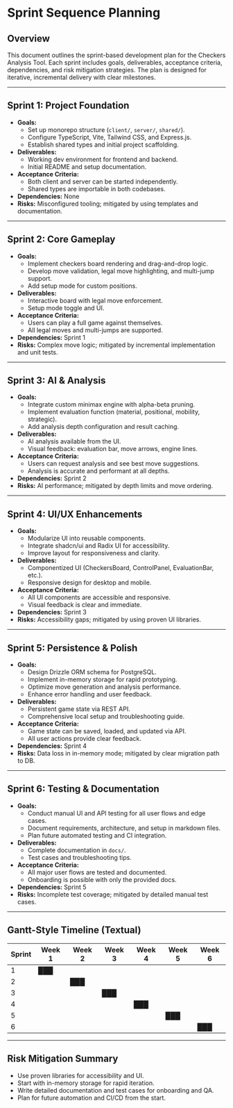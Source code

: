 # Sprint Sequence Planning

## Overview
This document outlines the sprint-based development plan for the Checkers Analysis Tool. Each sprint includes goals, deliverables, acceptance criteria, dependencies, and risk mitigation strategies. The plan is designed for iterative, incremental delivery with clear milestones.

---

## Sprint 1: Project Foundation
- **Goals:**
  - Set up monorepo structure (`client/`, `server/`, `shared/`).
  - Configure TypeScript, Vite, Tailwind CSS, and Express.js.
  - Establish shared types and initial project scaffolding.
- **Deliverables:**
  - Working dev environment for frontend and backend.
  - Initial README and setup documentation.
- **Acceptance Criteria:**
  - Both client and server can be started independently.
  - Shared types are importable in both codebases.
- **Dependencies:** None
- **Risks:** Misconfigured tooling; mitigated by using templates and documentation.

---

## Sprint 2: Core Gameplay
- **Goals:**
  - Implement checkers board rendering and drag-and-drop logic.
  - Develop move validation, legal move highlighting, and multi-jump support.
  - Add setup mode for custom positions.
- **Deliverables:**
  - Interactive board with legal move enforcement.
  - Setup mode toggle and UI.
- **Acceptance Criteria:**
  - Users can play a full game against themselves.
  - All legal moves and multi-jumps are supported.
- **Dependencies:** Sprint 1
- **Risks:** Complex move logic; mitigated by incremental implementation and unit tests.

---

## Sprint 3: AI & Analysis
- **Goals:**
  - Integrate custom minimax engine with alpha-beta pruning.
  - Implement evaluation function (material, positional, mobility, strategic).
  - Add analysis depth configuration and result caching.
- **Deliverables:**
  - AI analysis available from the UI.
  - Visual feedback: evaluation bar, move arrows, engine lines.
- **Acceptance Criteria:**
  - Users can request analysis and see best move suggestions.
  - Analysis is accurate and performant at all depths.
- **Dependencies:** Sprint 2
- **Risks:** AI performance; mitigated by depth limits and move ordering.

---

## Sprint 4: UI/UX Enhancements
- **Goals:**
  - Modularize UI into reusable components.
  - Integrate shadcn/ui and Radix UI for accessibility.
  - Improve layout for responsiveness and clarity.
- **Deliverables:**
  - Componentized UI (CheckersBoard, ControlPanel, EvaluationBar, etc.).
  - Responsive design for desktop and mobile.
- **Acceptance Criteria:**
  - All UI components are accessible and responsive.
  - Visual feedback is clear and immediate.
- **Dependencies:** Sprint 3
- **Risks:** Accessibility gaps; mitigated by using proven UI libraries.

---

## Sprint 5: Persistence & Polish
- **Goals:**
  - Design Drizzle ORM schema for PostgreSQL.
  - Implement in-memory storage for rapid prototyping.
  - Optimize move generation and analysis performance.
  - Enhance error handling and user feedback.
- **Deliverables:**
  - Persistent game state via REST API.
  - Comprehensive local setup and troubleshooting guide.
- **Acceptance Criteria:**
  - Game state can be saved, loaded, and updated via API.
  - All user actions provide clear feedback.
- **Dependencies:** Sprint 4
- **Risks:** Data loss in in-memory mode; mitigated by clear migration path to DB.

---

## Sprint 6: Testing & Documentation
- **Goals:**
  - Conduct manual UI and API testing for all user flows and edge cases.
  - Document requirements, architecture, and setup in markdown files.
  - Plan future automated testing and CI integration.
- **Deliverables:**
  - Complete documentation in `docs/`.
  - Test cases and troubleshooting tips.
- **Acceptance Criteria:**
  - All major user flows are tested and documented.
  - Onboarding is possible with only the provided docs.
- **Dependencies:** Sprint 5
- **Risks:** Incomplete test coverage; mitigated by detailed manual test cases.

---

## Gantt-Style Timeline (Textual)

| Sprint | Week 1 | Week 2 | Week 3 | Week 4 | Week 5 | Week 6 |
|--------|--------|--------|--------|--------|--------|--------|
| 1      |  ███   |        |        |        |        |        |
| 2      |        |  ███   |        |        |        |        |
| 3      |        |        |  ███   |        |        |        |
| 4      |        |        |        |  ███   |        |        |
| 5      |        |        |        |        |  ███   |        |
| 6      |        |        |        |        |        |  ███   |

---

## Risk Mitigation Summary
- Use proven libraries for accessibility and UI.
- Start with in-memory storage for rapid iteration.
- Write detailed documentation and test cases for onboarding and QA.
- Plan for future automation and CI/CD from the start. 